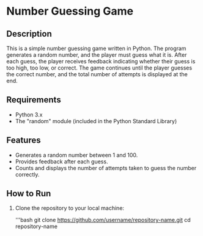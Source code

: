 # Number Guessing Game

## Description
This is a simple number guessing game written in Python. The program generates a random number, and the player must guess what it is. 
After each guess, the player receives feedback indicating whether their guess is too high, too low, or correct. 
The game continues until the player guesses the correct number, and the total number of attempts is displayed at the end.

## Requirements
- Python 3.x
- The "random" module (included in the Python Standard Library)

## Features
- Generates a random number between 1 and 100.
- Provides feedback after each guess.
- Counts and displays the number of attempts taken to guess the number correctly.

## How to Run
1. Clone the repository to your local machine:

   '''bash
   git clone https://github.com/username/repository-name.git
   cd repository-name

